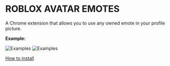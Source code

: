 # ROBLOX AVATAR EMOTES
A Chrome extension that allows you to use any owned emote in your profile picture.

**Example:**

![Examples](https://raw.githubusercontent.com/tzechco/roblox-profile-emotes-extension/main/img/example2.PNG) ![Examples](https://raw.githubusercontent.com/tzechco/roblox-profile-emotes-extension/main/img/example.PNG)

[How to install](https://dev.to/ben/how-to-install-chrome-extensions-manually-from-github-1612)
